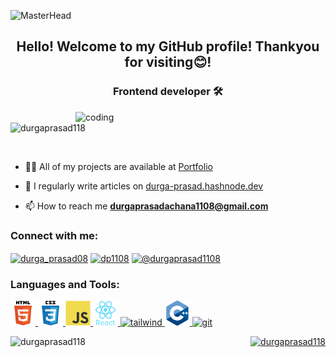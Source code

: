![MasterHead](https://media0.giphy.com/headers/GitHub/w8ZJLtJbmuph.gif)
<h2 align="center">Hello! Welcome to my GitHub profile! Thankyou for visiting😊!</h2>
<h3 align="center">Frontend developer 🛠️</h3>

<img align="right" alt="coding" width="400" src="https://images.squarespace-cdn.com/content/v1/5769fc401b631bab1addb2ab/1541580611624-TE64QGKRJG8SWAIUS7NS/ke17ZwdGBToddI8pDm48kPoswlzjSVMM-SxOp7CV59BZw-zPPgdn4jUwVcJE1ZvWQUxwkmyExglNqGp0IvTJZamWLI2zvYWH8K3-s_4yszcp2ryTI0HqTOaaUohrI8PI6FXy8c9PWtBlqAVlUS5izpdcIXDZqDYvprRqZ29Pw0o/coding-freak.gif" >

<p align="left"> <img src="https://komarev.com/ghpvc/?username=durgaprasad118&label=Profile%20views&color=0e75b6&style=flat" alt="durgaprasad118" /> </p>

<p align="left"> <a href="https://twitter.com/" target="blank"><img src="https://img.shields.io/twitter/follow/?logo=twitter&style=for-the-badge" alt="" /></a> </p>

- 👨‍💻 All of my projects are available at [Portfolio](https://myportfolio-dp1108.netlify.app/#)

- 📝 I regularly write articles on [durga-prasad.hashnode.dev](https://hashnode.com/@durgaprasad1108)

- 📫 How to reach me **durgaprasadachana1108@gmail.com**

<h3 align="left">Connect with me:</h3>
<p align="left">
<a href="https://twitter.com/durga_prasad08" target="blank"><img align="center" src="https://raw.githubusercontent.com/rahuldkjain/github-profile-readme-generator/master/src/images/icons/Social/twitter.svg" alt="durga_prasad08" height="30" width="40" /></a>
<a href="https://linkedin.com/in/dp1108" target="blank"><img align="center" src="https://raw.githubusercontent.com/rahuldkjain/github-profile-readme-generator/master/src/images/icons/Social/linked-in-alt.svg" alt="dp1108" height="30" width="40" /></a>
<a href="https://hashnode.com/@durgaprasad1108" target="blank"><img align="center" src="https://raw.githubusercontent.com/rahuldkjain/github-profile-readme-generator/master/src/images/icons/Social/hashnode.svg" alt="@durgaprasad1108" height="30" width="40" /></a>
</p>

<h3 align="left">Languages and Tools:</h3>
<p align="left"> 
 </a> <a href="https://www.w3.org/html/" target="_blank" rel="noreferrer"> <img src="https://raw.githubusercontent.com/devicons/devicon/master/icons/html5/html5-original-wordmark.svg" alt="html5" width="40" height="40"/> </a>
<a href="https://www.w3schools.com/css/" target="_blank" rel="noreferrer"> <img src="https://raw.githubusercontent.com/devicons/devicon/master/icons/css3/css3-original-wordmark.svg" alt="css3" width="40" height="40"/> </a> <a href="https://developer.mozilla.org/en-US/docs/Web/JavaScript" target="_blank" rel="noreferrer"> <img src="https://raw.githubusercontent.com/devicons/devicon/master/icons/javascript/javascript-original.svg" alt="javascript" width="40" height="40"/> </a> <a href="https://reactjs.org/" target="_blank" rel="noreferrer"> <img src="https://raw.githubusercontent.com/devicons/devicon/master/icons/react/react-original-wordmark.svg" alt="react" width="40" height="40"/> </a> <a href="https://tailwindcss.com/" target="_blank" rel="noreferrer"> <img src="https://www.vectorlogo.zone/logos/tailwindcss/tailwindcss-icon.svg" alt="tailwind" width="40" height="40"/> </a>  <a href="https://www.w3schools.com/cpp/" target="_blank" rel="noreferrer"> <img src="https://raw.githubusercontent.com/devicons/devicon/master/icons/cplusplus/cplusplus-original.svg" alt="cplusplus" width="40" height="40"/><a href="https://git-scm.com/" target="_blank" rel="noreferrer"> <img src="https://www.vectorlogo.zone/logos/git-scm/git-scm-icon.svg" alt="git" width="40" height="40"/> </a></p>

<p><img align="left" src="https://github-readme-stats.vercel.app/api/top-langs?username=durgaprasad118&show_icons=true&locale=en&layout=compact" alt="durgaprasad118" /></p>


<p align="right"> <a href="https://github.com/ryo-ma/github-profile-trophy"><img src="https://github-profile-trophy.vercel.app/?username=durgaprasad118" alt="durgaprasad118" /></a> </p>

